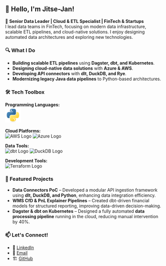 ## 👋 Hello, I'm Jitse-Jan!

🚀 **Senior Data Leader | Cloud & ETL Specialist | FinTech & Startups**  
I lead data teams in FinTech, focusing on modern data infrastructure, scalable ETL pipelines, and cloud-native solutions. I enjoy designing automated data architectures and exploring new technologies.

### 🔍 What I Do
- **Building scalable ETL pipelines** using **Dagster, dbt, and Kubernetes**.
- **Designing cloud-native data solutions** with **Azure & AWS**.
- **Developing API connectors** with **dlt, DuckDB, and Rye**.
- **Modernizing legacy Java data pipelines** to Python-based architectures.

### 🛠 Tech Toolbox
**Programming Languages:**  
<img src="https://raw.githubusercontent.com/devicons/devicon/master/icons/python/python-original.svg" alt="Python Logo" width="50" height="50"/>

**Cloud Platforms:**  
<img src="https://www.vectorlogo.zone/logos/amazon_aws/amazon_aws-icon.svg" alt="AWS Logo" width="50" height="50"/>
<img src="https://upload.wikimedia.org/wikipedia/commons/a/a8/Microsoft_Azure_Logo.svg" alt="Azure Logo" width="90" height="50"/>

**Data Tools:**  
<img src="https://www.getdbt.com/_next/image?url=https%3A%2F%2Fcdn.sanity.io%2Fimages%2Fwl0ndo6t%2Fmain%2Ff9aecab98ce69c7b39af9bd8bb91f06e8093ce4d-460x432.png%3Ffit%3Dmax%26auto%3Dformat&w=640&q=75" alt="dbt Logo" width="50" height="50"/>
<img src="https://github.com/duckdb/duckdb/edit/main/logo/DuckDB_Logo-horizontal-dark-mode.png" alt="DuckDB Logo" width="50" height="50"/>

**Development Tools:**  
<img src="https://www.datocms-assets.com/2885/1620155112-brandhcterraformverticalcolor.svg" alt="Terraform Logo" width="50" height="50"/>

### 📌 Featured Projects
- **Data Connectors PoC** – Developed a modular API ingestion framework using **dlt, DuckDB, and Python**, enhancing data integration efficiency.
- **WMS CfD & PnL Explainer Pipelines** – Created dbt-driven financial models for structured reporting, improving data-driven decision-making.
- **Dagster & dbt on Kubernetes** – Designed a fully automated **data processing pipeline** running in the cloud, reducing manual intervention by 40%.

### 📫 Let's Connect!
- 💼 [LinkedIn](https://www.linkedin.com/in/jitsejan/)
- 📧 [Email](mailto:code@jitsejan.com)
- 🏗 [GitHub](https://github.com/jitsejan)